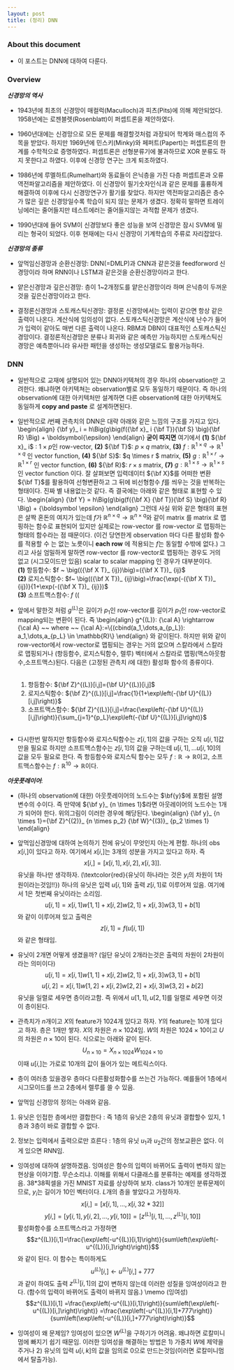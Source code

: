```yaml
---
layout: post 
title: (정리) DNN 
---
```


### About this document
- 이 포스트는 DNN에 대하여 다룬다.

### Overview
***신경망의 역사***
- 1943년에 최초의 신경망이 매컬럭(Maculloch)과 피츠(Pits)에 의해 제안되었다. 1958년에는 로젠블렛(Rosenblatt)이 퍼셉트론을 제안하였다. 

- 1960년대에는 신경망으로 모든 문제를 해결할것처럼 과장되어 학계와 매스컴의 주목을 받았다. 하지만 1969년에 민스키(Minky)와 페퍼트(Papert)는 퍼셉트론의 한계를 수학적으로 증명하였다. 퍼셉트론은 선형분류기에 불과하므로 XOR 분류도 하지 못한다고 하였다. 이후에 신경망 연구는 크게 퇴조하였다. 

- 1986년에 루멜하트(Rumelhart)와 동료들이 은닉층을 가진 다층 퍼셉트론과 오류 역전파알고리즘을 제안하였다. 이 신경망이 필기숫자인식과 같은 문제를 훌륭하게 해결하여 이후에 다시 신경망연구가 활기를 찾았다. 하지만 역전파알고리즘은 층수가 많은 깊은 신경망일수록 학습이 되지 않는 문제가 생겼다. 정확히 말하면 트레이닝에러는 줄어들지만 테스트에러는 줄어들지않는 과적합 문제가 생겼다. 

- 1990년대에 들어 SVM이 신경망보다 좋은 성능을 보여 신경망은 잠시 SVM에 밀리는 형국이 되었다. 이후 현재에는 다시 신경망이 기계학습의 주류로 자리잡았다. 

***신경망의 종류***
- 앞먹임신경망과 순환신경망: DNN(=DMLP)과 CNN과 같은것을 feedforword 신경망이라 하며 RNN이나 LSTM과 같은것을 순환신경망이라고 한다. 

- 얕은신경망과 깊은신경망: 층이 1~2개정도를 얕은신경망이라 하며 은닉층이 두꺼운 것을 깊은신경망이라고 한다. 

- 결정론신경망과 스토캐스틱신경망: 결정론 신경망에서는 입력이 같으면 항상 같은 출력이 나온다. 계산식에 임의성이 없다. 스토캐스틱신경망은 계산식에 난수가 들어가 입력이 같아도 매번 다른 출력이 나온다. RBM과 DBN이 대표적인 스토캐스틱신경망이다. 결정론적신경망은 분류나 회귀와 같은 예측만 가능하지만 스토캐스틱신경망은 예측뿐아니라 유사한 패턴을 생성하는 생성모델로도 활용가능하다. 

### DNN 

- 일반적으로 교재에 설명되어 있는 DNN아키텍쳐의 경우 하나의 observation만 고려한다. 왜냐하면 아키텍쳐는 observation별로 모두 동일하기 때문이다. 즉 하나의 observation에 대한 아키텍처만 설계하면 다른 observation에 대한 아키텍쳐도 동일하게 **copy and paste** 로 설계하면된다. 

- 일반적으로 $i$번째 관측치의 DNN은 대략 아래와 같은 느낌의 구조를 가지고 있다. 
\begin{align}
{\bf y}_ i = h\Big(g\big(f({\bf x}_ i {\bf T}){\bf S} \big){\bf R} \Big) + \boldsymbol{\epsilon}
\end{align} **굳이 따지면** 여기에서 **(1)** ${\bf x}_ i$ : $1\times p$인 row-vector, **(2)** ${\bf T}$: $p\times q$ matrix, **(3)** $f:\mathbb{R}^{1 \times q} \rightarrow \mathbb{R}^{1 \times q}$ 인 vector function, **(4)** ${\bf S}$: $q \times r $ matrix, **(5)** $g:\mathbb{R}^{1 \times r} \rightarrow \mathbb{R}^{1 \times r}$ 인 vector function, **(6)** ${\bf R}$: $r\times s$ matrix, **(7)** $g:\mathbb{R}^{1 \times s} \rightarrow \mathbb{R}^{1 \times s}$ 인 vector function 이다. 잘 살펴보면 입력데이터 ${\bf X}$를 어떠한 변환 ${\bf T}$를 활용하여 선형변환하고 그 뒤에 비선형함수 $f$를 씌우는 것을 반복하는 형태이다. 진짜 별 내용없는것 같다. 즉 결국에는 아래와 같은 형태로 표현할 수 있다. 
\begin{align}
{\bf Y} = h\Big(g\big(f({\bf X} {\bf T}){\bf S} \big){\bf R} \Big) + {\boldsymbol \epsilon}
\end{align} 
그런데 사실 위와 같은 형태의 표현은 살짝 혼돈의 여지가 있는데 $f$가 $\mathbb{R}^{n\times q} \rightarrow \mathbb{R}^{n \times q}$와 같이 matrix 를 matrix 로 맵핑하는 함수로 표현되어 있지만 실제로는 row-vector 를 row-vector 로 맵핑하는 형태의 함수라는 점 때문이다. (이건 당연한게 observation 마다 다른 활성화 함수를 적용할 수 는 없는 노릇이니 **each row** 에 적용되는 $f$는 동일할 수밖에 없다.) 그리고 사실 엄밀하게 말하면 row-vector 를 row-vector로 맵핑하는 경우도 거의 없고 (시그모이드만 있음) scalar to scalar mapping 인 경우가 대부분이다. <br/>
**(1)** 항등함수:  $f ~ \big(({\bf X T}_ {ij})\big)=({\bf X T})_ {ij}$ <br/>
**(2)** 로지스틱함수:  $f~ \big(({\bf X T})_ {ij}\big)=\frac{\exp(-({\bf X T})_ {ij})}{1+\exp(-({\bf X T})_ {ij}})$ <br/> 
**(3)** 소프트맥스함수:  $f ~ \big(($ 


- 앞에서 말한것 처럼 $g^{(L)}$은 길이가 $p_1$인 row-vector를 길이가 $p_1$인 row-vector로 mapping되는 변환이 된다. 즉 
\begin{align}
g^{(L)}: {\cal A} \rightarrow {\cal A} ~~ where ~~ {\cal A}:=\\{(cbind(a_1,\dots,a_{p_L}): a_1,\dots,a_{p_L} \in \mathbb{R}\\}
\end{align}
와 같이된다. 하지만 위와 같이 row-vector에서 row-vector로 맵핑되는 경우는 거의 없으며 스칼라에서 스칼라로 맵핑되거나 (항등함수, 로지스틱함수, 렐루) 벡터에서 스칼라로 맵핑(맥스아웃함수,소프트맥스)된다. 다음은 (고정된 관측치 $i$에 대한) 활성화 함수의 종류이다. <br/><br/>
	1. 항등함수: ${\bf Z}^{(L)}[i,j]={\bf U}^{(L)}[i,j]$
	2. 로지스틱함수: ${\bf Z}^{(L)}[i,j]=\frac{1}{1+\exp\left(-{\bf U}^{(L)}[i,j]\right)}$
	3. 소프트맥스함수: ${\bf Z}^{(L)}[i,j]=\frac{\exp\left(-{\bf U}^{(L)}[i,j]\right)}{\sum_{j=1}^{p_L}\exp\left(-{\bf U}^{(L)}[i,j]\right)}$<br/><br/>
	

- 다시한번 말하지만 항등함수와 로지스틱함수는 $z[i,1]$의 값을 구하는 오직 $u[i,1]$값만을 필요로 하지만 소프트맥스함수는 $z[i,1]$의 값을 구하는데 $u[i,1],\dots u[i,10]$의 값을 모두 필요로 한다. 즉 항등함수와 로지스틱 함수는 모두 $f:\mathbb{R} \rightarrow \mathbb{R}$이고, 소프트맥스함수는 $f:\mathbb{R}^{10}\rightarrow \mathbb{R}$이다. 

***아웃풋레이어***: 
- (하나의 observation에 대한) 아웃풋레이어의 노드수는 $\bf{y}$에 포함된 설명변수의 수이다. 즉 만약에 ${\bf y}_ {n \times 1}$라면 아웃레이어의 노드수는 $1$개가 되어야 한다. 위의그림이 이러한 경우에 해당된다. 
\begin{align}
{\bf y}_ {n \times 1}={\bf Z}^{(2)}_ {n \times p_2} {\bf W}^{(3)}_ {p_2 \times 1}
\end{align}

- 앞먹임신경망에 대하여 논의하기 전에 유닛이 무엇인지 아는게 편함. 
하나의 obs $x[i,]$이 있다고 하자. 여기에서 $x[i,]$는 3개의 성분을 가지고 있다고 하자. 즉 $$x[i,]=[x[i,1],x[i,2],x[i,3]].$$ 
유닛을 하나만 생각하자. (\textcolor{red}{유닛이 하나라는 것은 $y_i$의 차원이 1차원이라는것임!!})
하나의 유닛은 입력 $u[i,1]$와 출력 $z[i,1]$로 이루어져 있음. 여기에서 1은 첫번째 유닛이라는 소리임.
$$u[i,1]=x[i,1]w[1,1]+x[i,2]w[2,1]+x[i,3]w[3,1]+b[1]$$
와 같이 이루어져 있고 출력은
$$z[i,1]=f(u[i,1])$$
와 같은 형태임. 

- 유닛이 2개면 어떻게 생겼을까? (일단 유닛이 2개라는것은 출력의 차원이 2차원이라는 의미이다)
$$u[i,1]=x[i,1]w[1,1]+x[i,2]w[2,1]+x[i,3]w[3,1]+b[1]$$
$$u[i,2]=x[i,1]w[1,2]+x[i,2]w[2,2]+x[i,3]w[3,2]+b[2]$$
유닛을 일렬로 세우면 층이라고함. 즉 위에서 $u[1,1],u[2,1]$를 일렬로 세우면 이것이 층이된다. 

- 관측치가 $n$개이고 $X$의 feature가 1024개 있다고 하자. $Y$의 feature는 10개 있다고 하자. 층은 1개만 쌓자. $X$의 차원은 $n\times 1024$임. $W$의 차원은 $1024 \times 10$이고 $U$의 차원은 $n \times 10$이 된다. 식으로는 아래와 같이 된다.
$$U_{n\times 10}=X_{n\times 1024}W_{1024\times 10}$$
이때 $u[i,]$는 가로로 10개의 값이 들어가 있는 메트릭스이다.

- 층이 여러층 있을경우 층마다 다른활성화함수를 쓰는건 가능하다. 예를들어 1층에서 시그모이드를 쓰고 2층에서 렐루를 쓸 수 있음. 

- 앞먹임 신경망의 정의는 아래와 같음. 

1. 유닛은 인접한 층에서만 결합한다 : 즉 1층의 유닛은 2층의 유닛과 결합할수 있지, 1층과 3층이 바로 결합할 수 없다.

2. 정보는 입력에서 출력으로만 흐른다 : 1층의 유닛 $u_1$과 $u_2$간의 정보교환은 없다. 이게 있으면 RNN임. 

- 잉여성에 대하여 설명하겠음. 잉여성은 함수의 입력이 바뀌어도 출력이 변하지 않는 현상을 이야기함. 무슨소리냐. 이해를 위해서 다클래스를 분류하는 예제를 생각하겠음. 
38*38픽셀을 가진 MNIST 자료를 상상하여 보자. class가 10개인 분류문제이므로, $y_i$는 길이가 10인 벡터이다. $L$개의 층을 쌓았다고 가정하자. 
$$x[i,]=[x[i,1],\dots,x[i,32*32]]$$
$$y[i,]=[y[i,1],y[i,2],\dots,y[i,10]]=[z^{(L)}[i,1],\dots,z^{(L)}[i,10]]$$
활성화함수를 소프트맥스라고 가정하면 
$$z^{(L)}[i,1]=\frac{\exp\left(-u^{(L)}[i,1]\right)}{sum\left(\exp\left(-u^{(L)}[i,]\right)\right)}$$
와 같이 된다. 이 함수는 특이하게도 
$$u^{(L)}[i,] \leftarrow u^{(L)}[i,]+777$$
과 같이 하여도 출력 $z^{(L)}[i,1]$의 값이 변하지 않는데 이러한 성질을 잉여성이라고 한다. (함수의 입력이 바뀌어도 출력이 바뀌지 않음.)
\memo (잉여성)
$$z^{(L)}[i,1]
=\frac{\exp\left(-u^{(L)}[i,1]\right)}{sum\left(\exp\left(-u^{(L)}[i,]\right)\right)}
=\frac{\exp\left(-u^{(L)}[i,1]+777\right)}{sum\left(\exp\left(-u^{(L)}[i,]+777\right)\right)}$$

- 잉여성이 왜 문제임? 잉여성이 있으면 $W^{(L)}$을 구하기가 어려움. 왜냐하면 로칼미니멈에 빠지기 쉽기 때문임. 이러한 잉여성을 해결하는 방법은 1) 가중치 $W$에 제약을 주거나 2) 유닛의 입력 $u[i,k]$의 값을 임의로 0으로 만드는것임(이러면 로칼미니멈에서 탈출가능). 

